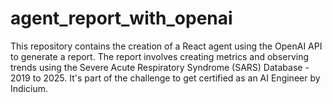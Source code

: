 # agent_report_with_openai
This repository contains the creation of a React agent using the OpenAI API to generate a report. The report involves creating metrics and observing trends using the Severe Acute Respiratory Syndrome (SARS) Database - 2019 to 2025.
It's part of the challenge to get certified as an AI Engineer by Indicium.
